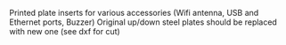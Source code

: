 Printed plate inserts for various accessories (Wifi antenna, USB and Ethernet ports, Buzzer) 
Original up/down steel plates should be replaced with new one (see dxf for cut)
